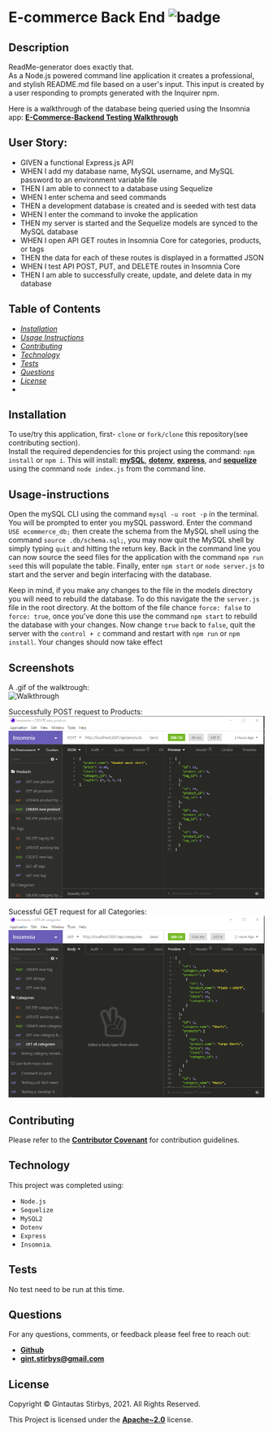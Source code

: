 # **E-commerce Back End** ![badge](https://img.shields.io/badge/License-Apache~2.0-brightgreen.svg)      

## **Description**

ReadMe-generator does exactly that.<br> As a Node.js powered command line application it creates a professional, and stylish README.md file based on a user's input. This input is created by a user responding to prompts generated with the Inquirer npm.

Here is a walkthrough of the database being queried using the Insomnia app: **[E-Commerce-Backend Testing Walkthrough](https://drive.google.com/file/d/1Fq4TQsOYTVuw6dIc5TZMOIKpgSD8GBEF/view)**

## User Story:

- GIVEN a functional Express.js API
- WHEN I add my database name, MySQL username, and MySQL password to an environment variable file
- THEN I am able to connect to a database using Sequelize
- WHEN I enter schema and seed commands
- THEN a development database is created and is seeded with test data
- WHEN I enter the command to invoke the application
- THEN my server is started and the Sequelize models are synced to the MySQL database
- WHEN I open API GET routes in Insomnia Core for categories, products, or tags
- THEN the data for each of these routes is displayed in a formatted JSON
- WHEN I test API POST, PUT, and DELETE routes in Insomnia Core
- THEN I am able to successfully create, update, and delete data in my database

## **Table of Contents**

* *[Installation](#installation)*
* *[Usage Instructions](#usage-instructions)*
* *[Contributing](#contributing)*
* *[Technology](#technology)*
* *[Tests](#tests)*
* *[Questions](#questions)*
* *[License](#license)*
* 


## **Installation**

To use/try this application, first- `clone` or `fork/clone` this repository(see contributing section).<br> Install the required dependencies for this project using the command: `npm install` or `npm i`. This will install: **[mySQL](https://www.npmjs.com/package/mysql2)**,  **[dotenv](https://www.npmjs.com/package/dotenv)**, **[express](https://www.npmjs.com/package/express)**, and **[sequelize](https://www.npmjs.com/package/sequelize)** <br>  using the command `node index.js` from the command line.



## **Usage-instructions**

Open the mySQL CLI using the command `mysql -u root -p` in the terminal.  You will be prompted to enter you mySQL password. Enter the command `USE ecommerce_db;` then create the schema from the MySQL shell using the command `source .db/schema.sql;`, you may now quit the MySQL shell by simply typing `quit` and hitting the return key. Back in the command line you can now source the seed files for the application with the command `npm run seed` this will populate the table.  Finally, enter `npm start` or `node server.js` to start and the server and begin interfacing with the database.  <br>

Keep in mind, if you make any changes to the file in the models directory you will need to rebuild the database.  To do this navigate the the `server.js` file in the root directory.  At the bottom of the file chance `force: false` to `force: true`, once you've done this use the command `npm start` to rebuild the database with your changes.  Now change `true` back to `false`, quit the server with the `control + c` command and restart with `npm run` or `npm install`.  Your changes should now take effect



## **Screenshots**
A .gif of the walktrough: <br>
![Walkthrough](assets/Project_13_ecommerce-backend.gif) <br>

Successfully POST request to Products: <br>
![Creating a Product](assets/Insomnia-Create-Product.png)

Sucessful GET request for all Categories: <br>
![All Categories](assets/Insomnia-Read-Category-All.png)


## **Contributing**

Please refer to the **[Contributor Covenant](https://www.contributor-covenant.org/)** for contribution guidelines.

## **Technology**

This project was completed using: 
- `Node.js`
- `Sequelize`
- `MySQL2`
- `Dotenv`
- `Express`
- `Insomnia`.

## **Tests**  

No test need to be run at this time. 

## **Questions**

For any questions, comments, or feedback please feel free to reach out: <br>
- **[Github](https://github.com/gintstir)** 
- **<gint.stirbys@gmail.com>**

## **License** 

Copyright © Gintautas Stirbys, 2021.  All Rights Reserved.

This Project is licensed under the **[Apache~2.0](https://www.apache.org/licenses/LICENSE-2.0)** license.


        



